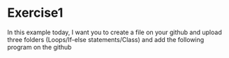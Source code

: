 # Exercise1
In this example today, I want you to create a file on your github and upload three folders (Loops/If-else statements/Class) and add the following program on the github
